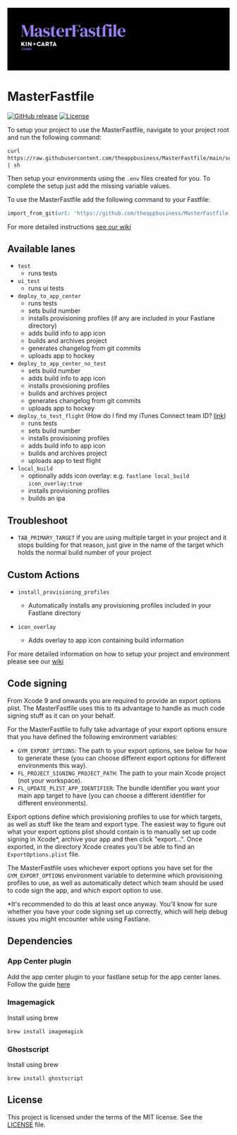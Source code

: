 ![MasterFastfile - Kin + Carta Create](./MasterFastfile.png)

# MasterFastfile
[![GitHub release](https://img.shields.io/github/release/theappbusiness/masterfastfile/all.svg)](https://github.com/theappbusiness/MasterFastfile/releases/latest)
[![License](https://img.shields.io/badge/license-MIT-blue.svg?style=flat)](https://github.com/theappbusiness/MasterFastfile/blob/master/LICENSE)

To setup your project to use the MasterFastfile, navigate to your project root and run the following command:

```shell
curl https://raw.githubusercontent.com/theappbusiness/MasterFastfile/main/setup.sh | sh
```

Then setup your environments using the `.env` files created for you. To complete the setup just add the missing variable values.

To use the MasterFastfile add the following command to your Fastfile:

```ruby
import_from_git(url: 'https://github.com/theappbusiness/MasterFastfile.git', branch: '4.0.0', path: 'Fastfile')
```
For more detailed instructions [see our wiki](https://github.com/theappbusiness/MasterFastfile/wiki)

## Available lanes

* `test`
  * runs tests
* `ui_test`
  * runs ui tests
* `deploy_to_app_center`
  * runs tests
  * sets build number
  * installs provisioning profiles (if any are included in your Fastlane directory)
  * adds build info to app icon
  * builds and archives project
  * generates changelog from git commits
  * uploads app to hockey
* `deploy_to_app_center_no_test`
  * sets build number
  * adds build info to app icon
  * installs provisioning profiles
  * builds and archives project
  * generates changelog from git commits
  * uploads app to hockey
* `deploy_to_test_flight` (How do I find my iTunes Connect team ID? [link](https://github.com/fastlane/fastlane/issues/4301#issuecomment-253461017))
  * runs tests
  * sets build number
  * installs provisioning profiles
  * adds build info to app icon
  * builds and archives project
  * uploads app to test flight
* `local_build`
  * optionally adds icon overlay: e.g. `fastlane local_build icon_overlay:true`
  * installs provisioning profiles
  * builds an ipa

## Troubleshoot
* `TAB_PRIMARY_TARGET` if you are using multiple target in your project and it stops building for that reason, just give in the name of the target which holds the normal build number of your project

## Custom Actions

* `install_provisioning_profiles`
  * Automatically installs any provisioning profiles included in your Fastlane directory

* `icon_overlay`
  * Adds overlay to app icon containing build information

For more detailed information on how to setup your project and environment please see our [wiki](https://github.com/theappbusiness/MasterFastfile/wiki)

## Code signing

From Xcode 9 and onwards you are required to provide an export options plist. The MasterFastfile uses this to its advantage to handle as much code signing stuff as it can on your behalf.

For the MasterFastfile to fully take advantage of your export options ensure that you have defined the following environment variables:

- `GYM_EXPORT_OPTIONS`: The path to your export options, see below for how to generate these (you can choose different export options for different environments this way).
- `FL_PROJECT_SIGNING_PROJECT_PATH`: The path to your main Xcode project (not your workspace).
- `FL_UPDATE_PLIST_APP_IDENTIFIER`: The bundle identifier you want your main app target to have (you can choose a different identifier for different environments).

Export options define which provisioning profiles to use for which targets, as well as stuff like the team and export type.
The easiest way to figure out what your export options plist should contain is to manually set up code signing in Xcode\*, archive your app and then click "export...". Once exported, in the directory Xcode creates you'll be able to find an `ExportOptions.plist` file.

The MasterFastfile uses whichever export options you have set for the `GYM_EXPORT_OPTIONS` environment variable to determine which provisioning profiles to use, as well as automatically detect which team should be used to code sign the app, and which export option to use.

\*It's recommended to do this at least once anyway. You'll know for sure whether you have your code signing set up correctly, which will help debug issues you might encounter while using Fastlane.

## Dependencies

### App Center plugin
Add the app center plugin to your fastlane setup for the app center lanes. Follow the guide [here](https://github.com/microsoft/fastlane-plugin-appcenter)

### Imagemagick
Install using brew
```shell
brew install imagemagick
```
### Ghostscript
Install using brew
```shell
brew install ghostscript
```

## License

This project is licensed under the terms of the MIT license. See the [LICENSE](LICENSE) file.
